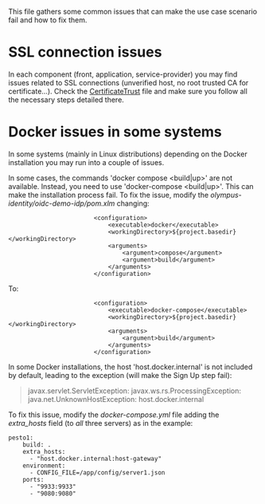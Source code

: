 This file gathers some common issues that can make the use case scenario fail and how to fix them.

# SSL connection issues
In each component (front, application, service-provider) you may find issues related to SSL connections (unverified host, no root trusted CA for certificate...). Check the [CertificateTrust](./CertificateTrust.md) file and make sure you follow all the necessary steps detailed there.

# Docker issues in some systems
In some systems (mainly in Linux distributions) depending on the Docker installation you may run into a couple of issues.

In some cases, the commands 'docker compose <build|up>' are not available. Instead, you need to use 'docker-compose <build|up>'. This can make the installation process fail. To fix the issue, modify the *olympus-identity/oidc-demo-idp/pom.xlm* changing:
```maven
						<configuration>
							<executable>docker</executable>
							<workingDirectory>${project.basedir}</workingDirectory>
							<arguments>
                                <argument>compose</argument>
								<argument>build</argument>
							</arguments>
						</configuration>
```
To:
```maven
						<configuration>
							<executable>docker-compose</executable>
							<workingDirectory>${project.basedir}</workingDirectory>
							<arguments>
								<argument>build</argument>
							</arguments>
						</configuration>
```


In some Docker installations, the host 'host.docker.internal' is not included by default, leading to the exception (will make the Sign Up step fail):
> javax.servlet.ServletException: javax.ws.rs.ProcessingException: java.net.UnknownHostException: host.docker.internal

To fix this issue, modify the *docker-compose.yml* file adding the *extra_hosts* field (to *all* three servers) as in the example:

```
pesto1:
    build: .
    extra_hosts:
      - "host.docker.internal:host-gateway"
    environment:
      - CONFIG_FILE=/app/config/server1.json
    ports:
      - "9933:9933"
      - "9080:9080"
```

